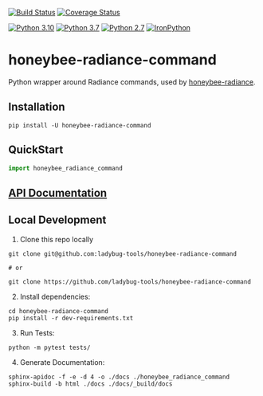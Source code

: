 [![Build Status](https://github.com/ladybug-tools/honeybee-radiance-command/workflows/CI/badge.svg)](https://github.com/ladybug-tools/honeybee-radiance-command/actions)
[![Coverage Status](https://coveralls.io/repos/github/ladybug-tools/honeybee-radiance-command/badge.svg?branch=master)](https://coveralls.io/github/ladybug-tools/honeybee-radiance-command)

[![Python 3.10](https://img.shields.io/badge/python-3.10-orange.svg)](https://www.python.org/downloads/release/python-3100/)
[![Python 3.7](https://img.shields.io/badge/python-3.7-blue.svg)](https://www.python.org/downloads/release/python-370/)
[![Python 2.7](https://img.shields.io/badge/python-2.7-green.svg)](https://www.python.org/downloads/release/python-270/)
[![IronPython](https://img.shields.io/badge/ironpython-2.7-red.svg)](https://github.com/IronLanguages/ironpython2/releases/tag/ipy-2.7.8/)

# honeybee-radiance-command

Python wrapper around Radiance commands, used by [honeybee-radiance](https://www.ladybug.tools/honeybee-radiance/docs/).

## Installation

```console
pip install -U honeybee-radiance-command
```

## QuickStart

```python
import honeybee_radiance_command

```

## [API Documentation](http://ladybug-tools.github.io/honeybee-radiance-command/docs)

## Local Development

1. Clone this repo locally
```console
git clone git@github.com:ladybug-tools/honeybee-radiance-command

# or

git clone https://github.com/ladybug-tools/honeybee-radiance-command
```
2. Install dependencies:
```console
cd honeybee-radiance-command
pip install -r dev-requirements.txt
```

3. Run Tests:
```console
python -m pytest tests/
```

4. Generate Documentation:
```console
sphinx-apidoc -f -e -d 4 -o ./docs ./honeybee_radiance_command
sphinx-build -b html ./docs ./docs/_build/docs
```